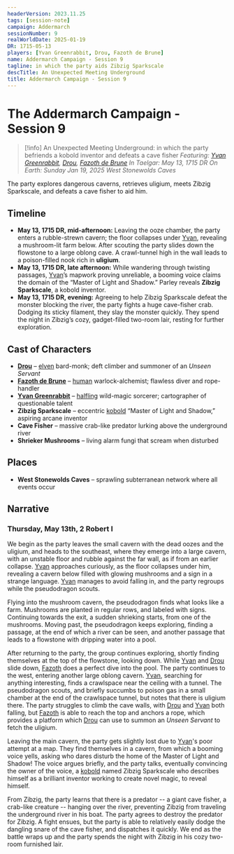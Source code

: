 ```yaml
---
headerVersion: 2023.11.25
tags: [session-note]
campaign: Addermarch
sessionNumber: 9
realWorldDate: 2025-01-19
DR: 1715-05-13
players: [Yvan Greenrabbit, Drou, Fazoth de Brune]
name: Addermarch Campaign - Session 9
tagline: in which the party aids Zibzig Sparkscale
descTitle: An Unexpected Meeting Underground
title: Addermarch Campaign - Session 9
---
```

# The Addermarch Campaign - Session 9

>[!info]  An Unexpected Meeting Underground: in which the party befriends a kobold inventor and defeats a cave fisher
> *Featuring: [Yvan Greenrabbit](<../../people/pcs/addermarch/yvan-greenrabbit.md>), [Drou](<../../people/pcs/addermarch/drou.md>), [Fazoth de Brune](<../../people/pcs/addermarch/fazoth-de-brune.md>)*
> *In Taelgar: May 13, 1715 DR*
> *On Earth: Sunday Jan 19, 2025*
> *West Stonewolds Caves*

The party explores dangerous caverns, retrieves uligium, meets Zibzig Sparkscale, and defeats a cave fisher to aid him.

## Timeline

- **May 13, 1715 DR, mid-afternoon:** Leaving the ooze chamber, the party enters a rubble-strewn cavern; the floor collapses under [Yvan](<../../people/pcs/addermarch/yvan-greenrabbit.md>), revealing a mushroom-lit farm below. After scouting the party slides down the flowstone to a large oblong cave. A crawl-tunnel high in the wall leads to a poison-filled nook rich in **uligium**.
- **May 13, 1715 DR, late afternoon:** While wandering through twisting passages, [Yvan](<../../people/pcs/addermarch/yvan-greenrabbit.md>)’s mapwork proving unreliable, a booming voice claims the domain of the “Master of Light and Shadow.” Parley reveals **Zibzig Sparkscale**, a kobold inventor.
- **May 13, 1715 DR, evening:** Agreeing to help Zibzig Sparkscale defeat the monster blocking the river, the party fights a huge cave-fisher crab. Dodging its sticky filament, they slay the monster quickly. They spend the night in Zibzig’s cozy, gadget-filled two-room lair, resting for further exploration.

## Cast of Characters

- **[Drou](<../../people/pcs/addermarch/drou.md>)** – [elven](<../../species/elves.md>) bard-monk; deft climber and summoner of an _Unseen Servant_
- **[Fazoth de Brune](<../../people/pcs/addermarch/fazoth-de-brune.md>)** – [human](<../../species/humans.md>) warlock-alchemist; flawless diver and rope-handler
- **[Yvan Greenrabbit](<../../people/pcs/addermarch/yvan-greenrabbit.md>)** – [halfling](<../../species/halflings.md>) wild-magic sorcerer; cartographer of questionable talent    
- **Zibzig Sparkscale** – eccentric [kobold](<../../species/unusual-species/kobolds.md>) “Master of Light and Shadow,” aspiring arcane inventor
- **Cave Fisher** – massive crab-like predator lurking above the underground river
- **Shrieker Mushrooms** – living alarm fungi that scream when disturbed

## Places

- **West Stonewolds Caves** – sprawling subterranean network where all events occur

## Narrative

### Thursday, May 13th, 2 Robert I

We begin as the party leaves the small cavern with the dead oozes and the uligium, and heads to the southeast, where they emerge into a large cavern, with an unstable floor and rubble against the far wall, as if from an earlier collapse. [Yvan](<../../people/pcs/addermarch/yvan-greenrabbit.md>) approaches curiously, as the floor collapses under him, revealing a cavern below filled with glowing mushrooms and a sign in a strange language. [Yvan](<../../people/pcs/addermarch/yvan-greenrabbit.md>) manages to avoid falling in, and the party regroups while the pseudodragon scouts. 

Flying into the mushroom cavern, the pseudodragon finds what looks like a farm. Mushrooms are planted in regular rows, and labeled with signs. Continuing towards the exit, a sudden shrieking starts, from one of the mushrooms. Moving past, the pseudodragon keeps exploring, finding a passage, at the end of which a river can be seen, and another passage that leads to a flowstone with dripping water into a pool. 

After returning to the party, the group continues exploring, shortly finding themselves at the top of the flowstone, looking down. While [Yvan](<../../people/pcs/addermarch/yvan-greenrabbit.md>) and [Drou](<../../people/pcs/addermarch/drou.md>) slide down, [Fazoth](<../../people/pcs/addermarch/fazoth-de-brune.md>) does a perfect dive into the pool. The party continues to the west, entering another large oblong cavern. [Yvan](<../../people/pcs/addermarch/yvan-greenrabbit.md>), searching for anything interesting, finds a crawlspace near the ceiling with a tunnel. The pseudodragon scouts, and briefly succumbs to poison gas in a small chamber at the end of the crawlspace tunnel, but notes that there is uligium there. The party struggles to climb the cave walls, with [Drou](<../../people/pcs/addermarch/drou.md>) and [Yvan](<../../people/pcs/addermarch/yvan-greenrabbit.md>) both falling, but [Fazoth](<../../people/pcs/addermarch/fazoth-de-brune.md>) is able to reach the top and anchors a rope, which provides a platform which [Drou](<../../people/pcs/addermarch/drou.md>) can use to summon an *Unseen Servant* to fetch the uligium. 

Leaving the main cavern, the party gets slightly lost due to [Yvan](<../../people/pcs/addermarch/yvan-greenrabbit.md>)'s poor attempt at a map. They find themselves in a cavern, from which a booming voice yells, asking who dares disturb the home of the Master of Light and Shadow! The voice argues briefly, and the party talks, eventually convincing the owner of the voice, a [kobold](<../../species/unusual-species/kobolds.md>) named Zibzig Sparkscale who describes himself as a brilliant inventor working to create novel magic, to reveal himself. 

From Zibzig, the party learns that there is a predator -- a giant cave fisher, a crab-like creature -- hanging over the river, preventing Zibzig from traveling the underground river in his boat. The party agrees to destroy the predator for Zibzig. A fight ensues, but the party is able to relatively easily dodge the dangling snare of the cave fisher, and dispatches it quickly. We end as the battle wraps up and the party spends the night with Zibzig in his cozy two-room furnished lair. 